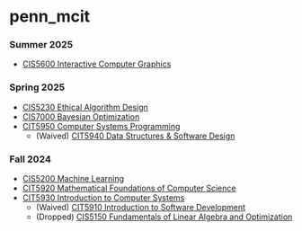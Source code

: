 # penn_mcit

### Summer 2025
- [CIS5600 Interactive Computer Graphics](./2505_Summer_2025/CIS_5600/main.md)

### Spring 2025
- [CIS5230 Ethical Algorithm Design](2501_Spring_2025/CIS_5230/main.md)
- [CIS7000 Bayesian Optimization](2501_Spring_2025/CIS_7000/main.md)
- [CIT5950 Computer Systems Programming](2501_Spring_2025/CIT_5950/main.md)
  - (Waived) [CIT5940 Data Structures & Software Design](2501_Spring_2025/CIT_5940/)

### Fall 2024
- [CIS5200 Machine Learning](2408_Fall_2024/CIS_520/main.md)
- [CIT5920 Mathematical Foundations of Computer Science](2408_Fall_2024/CIT_592/main.md)
- [CIT5930 Introduction to Computer Systems](2408_Fall_2024/CIT_593/main.md)
  - (Waived) [CIT5910 Introduction to Software Development](2408_Fall_2024/CIT_591/cit591_waiver/)
  - (Dropped) [CIS5150 Fundamentals of Linear Algebra and Optimization](2408_Fall_2024/CIS_515/main.md)

<br>